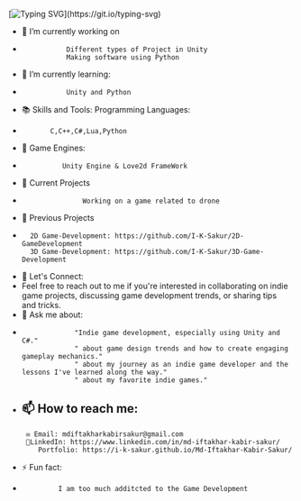 [![Typing SVG](https://readme-typing-svg.demolab.com?font=Exo+2&duration=5005&pause=1000&color=A5FF53&background=000000&center=true&vCenter=true&width=500&lines=Hi%2C+my+name+is+Sakur;)](https://git.io/typing-svg)


- 🔭 I’m currently working on
-
                 Different types of Project in Unity
                 Making software using Python
                 
- 🌱 I’m currently learning:
-
                 Unity and Python
- 📚 Skills and Tools: Programming Languages:
-
             C,C++,C#,Lua,Python
- 🌱 Game Engines:
-
                Unity Engine & Love2d FrameWork
- 🚀 Current Projects
-
                     Working on a game related to drone
- 🚀 Previous Projects
-
        2D Game-Development: https://github.com/I-K-Sakur/2D-GameDevelopment
        3D Game-Development: https://github.com/I-K-Sakur/3D-Game-Development
- 💬 Let's Connect:
-
    Feel free to reach out to me if you're interested in collaborating on indie game projects, discussing game development trends, or sharing tips and tricks.
- 💬 Ask me about:  
 - 
                    "Indie game development, especially using Unity and C#."
                    " about game design trends and how to create engaging gameplay mechanics."
                    " about my journey as an indie game developer and the lessons I've learned along the way."
                    " about my favorite indie games."
- 📫 How to reach me:
  -
       ✉️ Email: mdiftakharkabirsakur@gmail.com
       🔗LinkedIn: https://www.linkedin.com/in/md-iftakhar-kabir-sakur/
          Portfolio: https://i-k-sakur.github.io/Md-Iftakhar-Kabir-Sakur/
- ⚡ Fun fact:
-
               I am too much additcted to the Game Development



